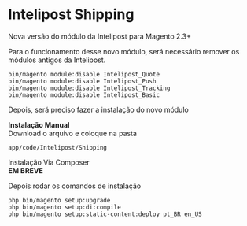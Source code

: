 # Intelipost Shipping

Nova versão do módulo da Intelipost para Magento 2.3+

Para o funcionamento desse novo módulo, será necessário remover os módulos antigos da Intelipost.

```
bin/magento module:disable Intelipost_Quote
bin/magento module:disable Intelipost_Push
bin/magento module:disable Intelipost_Tracking
bin/magento module:disable Intelipost_Basic
```
Depois, será preciso fazer a instalação do novo módulo

**Instalação Manual**  
Download o arquivo e coloque na pasta
```
app/code/Intelipost/Shipping
```

Instalação Via Composer  
**EM BREVE**

Depois rodar os comandos de instalação

```
php bin/magento setup:upgrade
php bin/magento setup:di:compile
php bin/magento setup:static-content:deploy pt_BR en_US
```

